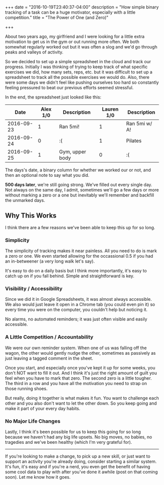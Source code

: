 +++
date = "2016-10-19T23:40:37-04:00"
description = "How simple binary tracking of a task can be a huge motivator, especially with a little competition."
title = "The Power of One (and Zero)"

+++

About two years ago, my girlfriend and I were looking for a little extra
motivation to get us in the gym or out running more often.  We both somewhat
regularly worked out but it was often a slog and we'd go through peaks and
valleys of activity.

So we decided to set up a simple spreadsheet in the cloud and track our
progress.  Initially I was thinking of trying to keep track of what specific
exercises we did, how many sets, reps, etc. but it was difficult to set up a
spreadsheet to track all the possible exercises we would do.  Also, there were
some days we didn't feel like pushing ourselves too hard so constantly feeling
pressured to beat our previous efforts seemed stressful.

In the end, the spreadsheet just looked like this:

| Date       | Alex 1/0 | Description     | Lauren 1/0 | Description   |
|------------|----------|-----------------|------------|---------------|
| 2016-09-23 | 1        | Ran 5mi!        | 1          | Ran 5mi w/ A! |
| 2016-09-24 | 0        | :(              | 1          | Pilates       |
| 2016-09-25 | 1        | Gym, upper body | 0          | :(            |

The days's date, a binary column for whether we worked our or not, and then
an optional note to say what you did.

**500 days later**, we're still going strong.  We've filled out every single
day. Not always on the same day, I admit, sometimes we'll go a few days or more
without marking a zero or a one but inevitably we'll remember and backfill the
unmarked days.

## Why This Works

I think there are a few reasons we've been able to keep this up for so long.

### Simplicity

The simplicity of tracking makes it near painless.  All you need to do is mark
a zero or one.  We even started allowing for the occassional 0.5 if you had
an in-betweener (a very long walk let's say).

It's easy to do on a daily basis but I think more importantly, it's easy to
catch up on if you fall behind.  Simple and straightforward is key.


### Visibility / Accessibility

Since we did it in Google Spreadsheets, it was almost always accessible.  We
also would just leave it open in a Chrome tab (you could even pin it) so every
time you were on the computer, you couldn't help but noticing it.

No alarms, no automated reminders; it was just often visible and easily
accessible.

### A Little Competition / Accountability

We were our own reminder system.  When one of us was falling off the wagon, the
other would gently nudge the other, sometimes as passively as just leaving a
tagged comment in the sheet.

Once you start, and especially once you've kept it up for some weeks, you don't
NOT want to fill it out.  And I think it's just the right amount of guilt you
feel when you have to mark that zero.  The second zero is a little tougher.
The third in a row and you have all the motivation you need to strap on those
running shoes.

But really, doing it together is what makes it fun.  You want to challenge
each other and you also don't want to let the other down.  So you keep going
and make it part of your every day habits.

### No Major Life Changes

Lastly, I think it's been possible for us to keep this going for so long
because we haven't had any big life upsets.  No big moves, no babies, no
tragedies and we've been healthy (which I'm very grateful for).

---

If you're looking to make a change, to pick up a new skill, or just want to
support an activity you're already doing, consider starting a similar system.
It's fun, it's easy and if you're a nerd, you even get the benefit of having
some cool data to play with after you've done it awhile (post on that coming
soon).  Let me know how it goes.
